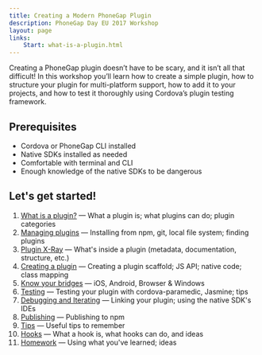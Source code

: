```yaml
---
title: Creating a Modern PhoneGap Plugin
description: PhoneGap Day EU 2017 Workshop
layout: page
links:
    Start: what-is-a-plugin.html
---
```


Creating a PhoneGap plugin doesn’t have to be scary, and it isn’t all that difficult! In this workshop you’ll learn how to create a simple plugin, how to structure your plugin for multi-platform support, how to add it to your projects, and how to test it thoroughly using Cordova’s plugin testing framework.

## Prerequisites

* Cordova or PhoneGap CLI installed
* Native SDKs installed as needed
* Comfortable with terminal and CLI
* Enough knowledge of the native SDKs to be dangerous

## Let's get started!

1. [What is a plugin?](what-is-a-plugin.md) &mdash; What a plugin is; what plugins can do; plugin categories
2. [Managing plugins](managing-plugins.md) &mdash; Installing from npm, git, local file system; finding plugins
3. [Plugin X-Ray](plugin-x-ray.md) &mdash; What's inside a plugin (metadata, documentation, structure, etc.)
4. [Creating a plugin](creating.md) &mdash; Creating a plugin scaffold; JS API; native code; class mapping
5. [Know your bridges](bridges.md) &mdash; iOS, Android, Browser &amp; Windows
6. [Testing](testing.md) &mdash; Testing your plugin with cordova-paramedic, Jasmine; tips
7. [Debugging and Iterating](debugging-and-iterating.md) &mdash; Linking your plugin; using the native SDK's IDEs
8. [Publishing](publishing.md) &mdash; Publishing to npm
9. [Tips](tips.md) &mdash; Useful tips to remember
10. [Hooks](hooks.md) &mdash; What a hook is, what hooks can do, and ideas
11. [Homework](homework.md) &mdash; Using what you've learned; ideas